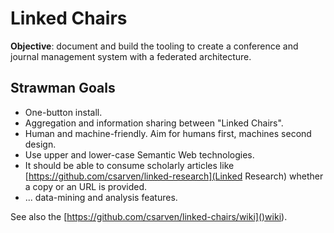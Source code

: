 # Linked Chairs
**Objective**: document and build the tooling to create a conference and journal
management system with a federated architecture.

## Strawman Goals
* One-button install.
* Aggregation and information sharing between "Linked Chairs".
* Human and machine-friendly. Aim for humans first, machines second design.
* Use upper and lower-case Semantic Web technologies.
* It should be able to consume scholarly articles like [https://github.com/csarven/linked-research](Linked Research) whether a copy or an URL is provided.
* ... data-mining and analysis features.

See also the [https://github.com/csarven/linked-chairs/wiki]()wiki).
